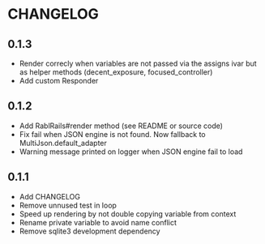# CHANGELOG

## 0.1.3
  * Render correcly when variables are not passed via the assigns ivar but as helper methods
    (decent_exposure, focused_controller)
  * Add custom Responder

## 0.1.2
  * Add RablRails#render method (see README or source code)
  * Fix fail when JSON engine is not found. Now fallback to MultiJson.default_adapter
  * Warning message printed on logger when JSON engine fail to load

## 0.1.1

  * Add CHANGELOG
  * Remove unnused test in loop
  * Speed up rendering by not double copying variable from context
  * Rename private variable to avoid name conflict
  * Remove sqlite3 development dependency